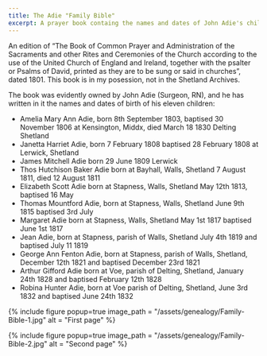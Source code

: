 ```yaml
---
title: The Adie "Family Bible"
excerpt: A prayer book containg the names and dates of John Adie's children.
---
```


An edition of “The Book of Common Prayer and Administration of the Sacraments and other Rites and Ceremonies of the Church according to the use of the United Church of England and Ireland, together with the psalter or Psalms of David, printed as they are to be sung or said in churches”,  dated 1801. This book is in my posession, not in the Shetland Archives.

The book was evidently owned by John Adie (Surgeon, RN), and he has written in it the names and dates of birth of his eleven children:

* Amelia Mary Ann Adie, born 8th September 1803, baptised 30 November 1806 at Kensington, Middx, died March 18 1830 Delting Shetland
* Janetta Harriet Adie, born 7 February 1808 baptised 28 February 1808 at Lerwick, Shetland
* James Mitchell Adie born 29 June 1809 Lerwick
* Thos Hutchison Baker Adie born at Bayhall, Walls, Shetland 7 August 1811, died 12 August 1811
* Elizabeth Scott Adie born at Stapness, Walls, Shetland May 12th 1813, baptised 16 May
* Thomas Mountford Adie, born at Stapness, Walls, Shetland June 9th 1815 baptised 3rd July
* Margaret Adie born at Stapness, Walls, Shetland May 1st 1817 baptised June 1st 1817
* Jean Adie, born at Stapness, parish of Walls, Shetland July 4th 1819 and baptised July 11 1819
* George Ann Fenton Adie, born at Stapness, parish of Walls, Shetland, December 12th 1821 and baptised December 23rd 1821
* Arthur Gifford Adie born at Voe, parish of Delting, Shetland, January 24th 1828 and baptised February 12th 1828
* Robina Hunter Adie, born at Voe parish of Delting, Shetland, June 3rd 1832 and baptised June 24th 1832

{% include figure popup=true
    image_path = "/assets/genealogy/Family-Bible-1.jpg"
    alt = "First page"
%}

{% include figure popup=true
    image_path = "/assets/genealogy/Family-Bible-2.jpg"
    alt = "Second page"
%}
